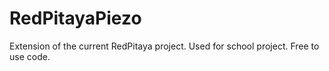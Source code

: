 # RedPitayaPiezo

Extension of the current RedPitaya project. Used for school project. Free to use code. 

